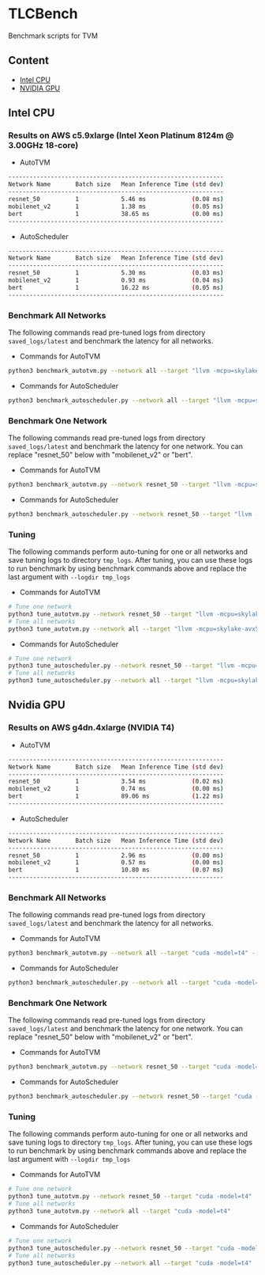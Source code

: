 # TLCBench

Benchmark scripts for TVM

## Content
- [Intel CPU](#intel-cpu)
- [NVIDIA GPU](#nvidia-gpu)


## Intel CPU

### Results on AWS c5.9xlarge (Intel Xeon Platinum 8124m @ 3.00GHz 18-core)
- AutoTVM
```bash
-------------------------------------------------------------
Network Name       Batch size   Mean Inference Time (std dev)
-------------------------------------------------------------
resnet_50          1            5.46 ms             (0.08 ms)
mobilenet_v2       1            1.38 ms             (0.05 ms)
bert               1            38.65 ms            (0.00 ms)
-------------------------------------------------------------
```

- AutoScheduler
```bash
-------------------------------------------------------------
Network Name       Batch size   Mean Inference Time (std dev)
-------------------------------------------------------------
resnet_50          1            5.30 ms             (0.03 ms)
mobilenet_v2       1            0.93 ms             (0.04 ms)
bert               1            16.22 ms            (0.05 ms)
-------------------------------------------------------------
```


### Benchmark All Networks
The following commands read pre-tuned logs from directory `saved_logs/latest` and benchmark the latency for all networks.

- Commands for AutoTVM
```bash
python3 benchmark_autotvm.py --network all --target "llvm -mcpu=skylake-avx512 -model=platinum-8124m" --logdir saved_logs/latest
```

- Commands for AutoScheduler
```bash
python3 benchmark_autoscheduler.py --network all --target "llvm -mcpu=skylake-avx512 -model=platinum-8124m" --logdir saved_logs/latest
```

### Benchmark One Network
The following commands read pre-tuned logs from directory `saved_logs/latest` and benchmark the latency for one network.
You can replace "resnet_50" below with "mobilenet_v2" or "bert".

- Commands for AutoTVM
```bash
python3 benchmark_autotvm.py --network resnet_50 --target "llvm -mcpu=skylake-avx512 -model=platinum-8124m" --logdir saved_logs/latest
```

- Commands for AutoScheduler
```bash
python3 benchmark_autoscheduler.py --network resnet_50 --target "llvm -mcpu=skylake-avx512 -model=platinum-8124m"  --logdir saved_logs/latest
```

### Tuning
The following commands perform auto-tuning for one or all networks and save tuning logs to directory `tmp_logs`.
After tuning, you can use these logs to run benchmark by using benchmark commands above and replace the last argument with `--logdir tmp_logs`

- Commands for AutoTVM
```bash
# Tune one network
python3 tune_autotvm.py --network resnet_50 --target "llvm -mcpu=skylake-avx512 -model=platinum-8124m"
# Tune all networks
python3 tune_autotvm.py --network all --target "llvm -mcpu=skylake-avx512 -model=platinum-8124m"
```

- Commands for AutoScheduler
```bash
# Tune one network
python3 tune_autoscheduler.py --network resnet_50 --target "llvm -mcpu=skylake-avx512 -model=platinum-8124m"
# Tune all networks
python3 tune_autoscheduler.py --network all --target "llvm -mcpu=skylake-avx512 -model=platinum-8124m"
```

## Nvidia GPU

### Results on AWS g4dn.4xlarge (NVIDIA T4)
- AutoTVM
```bash
-------------------------------------------------------------
Network Name       Batch size   Mean Inference Time (std dev)
-------------------------------------------------------------
resnet_50          1            3.54 ms             (0.02 ms)
mobilenet_v2       1            0.74 ms             (0.00 ms)
bert               1            89.06 ms            (1.22 ms)
-------------------------------------------------------------
```

- AutoScheduler
```bash
-------------------------------------------------------------
Network Name       Batch size   Mean Inference Time (std dev)
-------------------------------------------------------------
resnet_50          1            2.96 ms             (0.00 ms)
mobilenet_v2       1            0.57 ms             (0.00 ms)
bert               1            10.80 ms            (0.07 ms)
-------------------------------------------------------------
```


### Benchmark All Networks
The following commands read pre-tuned logs from directory `saved_logs/latest` and benchmark the latency for all networks.

- Commands for AutoTVM
```bash
python3 benchmark_autotvm.py --network all --target "cuda -model=t4" --logdir saved_logs/latest
```

- Commands for AutoScheduler
```bash
python3 benchmark_autoscheduler.py --network all --target "cuda -model=t4" --logdir saved_logs/latest
```

### Benchmark One Network
The following commands read pre-tuned logs from directory `saved_logs/latest` and benchmark the latency for one network.
You can replace "resnet_50" below with "mobilenet_v2" or "bert".

- Commands for AutoTVM
```bash
python3 benchmark_autotvm.py --network resnet_50 --target "cuda -model=t4" --logdir saved_logs/latest
```

- Commands for AutoScheduler
```bash
python3 benchmark_autoscheduler.py --network resnet_50 --target "cuda -model=t4"  --logdir saved_logs/latest
```

### Tuning
The following commands perform auto-tuning for one or all networks and save tuning logs to directory `tmp_logs`.
After tuning, you can use these logs to run benchmark by using benchmark commands above and replace the last argument with `--logdir tmp_logs`

- Commands for AutoTVM
```bash
# Tune one network
python3 tune_autotvm.py --network resnet_50 --target "cuda -model=t4"
# Tune all networks
python3 tune_autotvm.py --network all --target "cuda -model=t4"
```

- Commands for AutoScheduler
```bash
# Tune one network
python3 tune_autoscheduler.py --network resnet_50 --target "cuda -model=t4"
# Tune all networks
python3 tune_autoscheduler.py --network all --target "cuda -model=t4"
```

